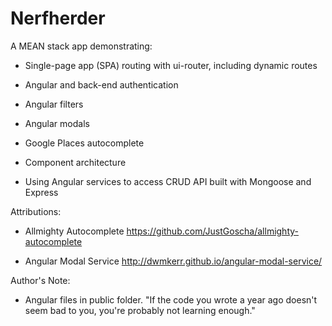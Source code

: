 # Nerfherder #

A MEAN stack app demonstrating:

* Single-page app (SPA) routing with ui-router, including dynamic routes

* Angular and back-end authentication

* Angular filters

* Angular modals

* Google Places autocomplete

* Component architecture

* Using Angular services to access CRUD API built with Mongoose and Express

Attributions:

* Allmighty Autocomplete https://github.com/JustGoscha/allmighty-autocomplete

* Angular Modal Service http://dwmkerr.github.io/angular-modal-service/

Author's Note:

* Angular files in public folder. "If the code you wrote a year ago doesn't seem bad to you, you're probably not learning enough."
